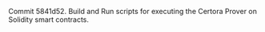 Commit 5841d52.                    Build and Run scripts for executing the Certora Prover on Solidity smart contracts.